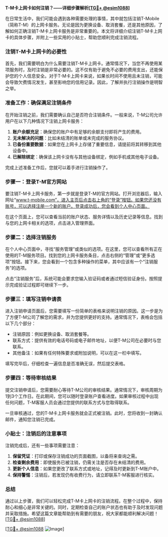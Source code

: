 **T-M卡上网卡如何注销？——详细步骤解析[[TG💪+ @esim1088](https://t.me/s/esim1088)]**

在日常生活中，我们可能会遇到各种需要处理的事情，其中就包括注销T-Mobile（简称T-M）的上网卡服务。无论是因为更换设备、取消套餐，还是其他原因，了解如何正确注销T-M卡上网卡服务是非常重要的。本文将详细介绍注销T-M卡上网卡的具体步骤，并附上一些实用的小贴士，帮助您顺利完成注销流程。

### 注销T-M卡上网卡的必要性

首先，我们需要明白为什么需要注销T-M卡上网卡。通常情况下，当您不再使用某项服务时，及时注销是非常必要的。这不仅有助于避免不必要的费用支出，还能保护您的个人信息安全。对于T-M卡上网卡来说，如果长时间不使用且未注销，可能会导致欠费情况发生，甚至影响您的信用记录。因此，了解并执行注销操作是明智之举。

### 准备工作：确保满足注销条件

在开始注销之前，我们需要确认自己是否符合注销条件。一般来说，T-M公司允许用户在以下几种情况下注销上网卡服务：

1. **账户余额充足**：确保您的账户中有足够的余额支付即将产生的费用。
2. **无未解决的问题**：比如未结清的账单或未完成的服务协议。
3. **已备份重要数据**：如果您在上网卡上存储了重要信息，请提前将其转移到其他设备中。
4. **已解除绑定**：确保该上网卡没有与其他设备绑定，例如手机或其他电子设备。

完成上述准备工作后，您就可以着手进行注销操作了。

### 步骤一：登录T-M官方网站

要注销T-M卡上网卡服务，第一步就是登录T-M的官方网站。打开浏览器后，输入网址“www.t-mobile.com”，进入主页后点击右上角的“登录”按钮。如果您还没有账号，可以选择注册一个新的账户。登录成功后，您会看到个人中心页面。

在这个页面上，您可以查看当前的账户状态、服务详情以及历史记录等信息。找到与您的上网卡相关的选项，点击进入管理界面。

### 步骤二：选择注销服务

在个人中心页面中，寻找“服务管理”或类似的选项。在这里，您可以查看所有正在使用的T-M服务项目。找到您的上网卡服务条目，点击右侧的“管理”或“更多选项”按钮。接下来，您会看到一个包含多种操作的菜单，其中应该有一个“注销服务”的选项。

点击“注销服务”后，系统可能会要求您输入验证码或者通过短信验证身份。按照提示完成验证过程即可继续下一步。

### 步骤三：填写注销申请表

进入注销申请页面后，您需要填写一份简单的表格来说明注销的原因。这一步是为了方便T-M公司了解您的需求，并为您提供更好的支持。通常情况下，表格会包括以下几个部分：

- 注销原因：例如更换设备、取消套餐等。
- 联系方式：提供有效的电话号码或电子邮件地址，以便T-M公司在必要时与您联系。
- 其他备注：如果有任何特殊要求或附加说明，可以在这一栏中填写。

填写完毕后，仔细检查一遍信息是否准确无误，然后提交表格。

### 步骤四：等待审核结果

提交注销申请后，您需要耐心等待T-M公司的审核结果。通常情况下，审核周期为1到3个工作日。在此期间，您可以随时登录账户查看进度。如果审核过程中出现任何问题，T-M客服人员会通过您提供的联系方式与您取得联系。

一旦审核通过，您的T-M卡上网卡服务就会正式被注销。此时，您将收到一封确认邮件，通知您注销已完成。

### 小贴士：注销后的注意事项

注销完成后，还有一些事项需要注意：

1. **保留凭证**：打印或保存注销成功的页面截图，以备将来查询之需。
2. **检查剩余费用**：即使服务已被注销，仍需关注是否存在未结清的费用。
3. **更新个人信息**：如果您更改了联系方式或地址，记得及时更新到T-M账户中。
4. **保持警惕**：注销后，若发现仍有收费行为，请立即联系T-M客服进行核实。

### 总结

通过以上步骤，我们可以轻松完成T-M卡上网卡的注销流程。在整个过程中，保持耐心和细心是非常关键的。同时，定期检查自己的账户状态也有助于及时发现问题并采取措施。希望这篇文章能帮助到有需要的朋友，祝大家都能顺利解决问题！[[TG💪+ @esim1088](https://t.me/s/esim1088)]

[[TG💪+ @esim1088](https://t.me/s/esim1088) ![Image](https://i.postimg.cc/4NQfJmqS/Snipaste-2025-05-13-00-14-12.png)]